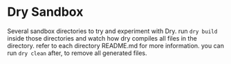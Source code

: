 Dry Sandbox
===========

Several sandbox directories to try and experiment with Dry.
run `dry build` inside those directories and watch how dry compiles all files in the directory. refer to each directory README.md for more information.
you can run `dry clean` after, to remove all generated files.